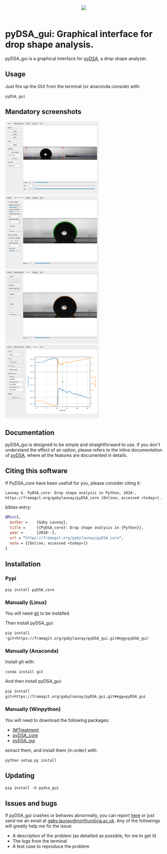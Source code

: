 <div align="center">
  <img width=500px" src="https://framagit.org/gabylaunay/pyDSA_core/raw/master/branding/pyDSA_logo_text.svg"><br><br>
</div>


# pyDSA_gui: Graphical interface for drop shape analysis.


pyDSA_gui is a graphical interface for [pyDSA](https://framagit.org/gabylaunay/pyDSA_core), a drop shape analyzer.

## Usage

Just fire up the GUI from the terminal (or anaconda console) with:

``pyDSA_gui``

## Mandatory screenshots

<img src="doc/screenshot1.png" alt="Import" width="300"/>

<img src="doc/screenshot2.png" alt="Import" width="300"/>

<img src="doc/screenshot3.png" alt="Import" width="300"/>

<img src="doc/screenshot4.png" alt="Import" width="300"/>

## Documentation

pyDSA_gui is designed to be simple and straightforward to use.
If you don't understand the effect of an option,
please refers to the inline documentation of [pyDSA](https://framagit.org/gabylaunay/pyDSA_core),
where all the features are documented in details.

## Citing this software

If PyDSA_core have been usefull for you, please consider citing it:
```
Launay G. PyDSA_core: Drop shape analysis in Python, 2018-, https://framagit.org/gabylaunay/pyDSA_core [Online; accessed <today>].
```

bibtex entry:
``` bibtex
@Misc{,
  author =    {Gaby Launay},
  title =     {{PyDSA_core}: Drop shape analysis in {Python}},
  year =      {2018--},
  url = "https://framagit.org/gabylaunay/pyDSA_core",
  note = {[Online; accessed <today>]}
}
```


## Installation<a name="installation"></a>

### Pypi

``pip install pyDSA_core``

### Manually (Linux)

You will need [git](https://git-scm.com/) to be installed.

Then install pyDSA_gui:

``pip install 'git+https://framagit.org/gabylaunay/pyDSA_gui.git#egg=pyDSA_gui'``

### Manually (Anaconda)

Install git with:

``conda install git``

And then install pyDSA_gui:

``pip install git+https://framagit.org/gabylaunay/pyDSA_gui.git#egg=pyDSA_gui``

### Manually (Winpython)

You will need to download the following packages:

- [IMTreatment](https://framagit.org/gabylaunay/IMTreatment/-/archive/master/IMTreatment-master.zip)
- [pyDSA_core](https://framagit.org/gabylaunay/pyDSA_core/-/archive/master/pyDSA_core-master.zip)
- [pyDSA_gui](https://framagit.org/gabylaunay/pyDSA_gui/-/archive/master/pyDSA_gui-master.zip)

extract them, and install them (in order) with:

``python setup.py install``

## Updating

``pip install -U pydsa_gui``

## Issues and bugs

If pyDSA_gui crashes or behaves abnormally, you can report [here](https://framagit.org/gabylaunay/pyDSA_gui/issues) or just send me an email at [gaby.launay@northumbria.ac.uk](mailto:gaby.launay@northumbria.ac.uk).
Any of the followings will greatly help me fix the issue:

- A description of the problem (as detailled as possible, for me to get it)
- The logs from the terminal
- A test case to reproduce the problem
